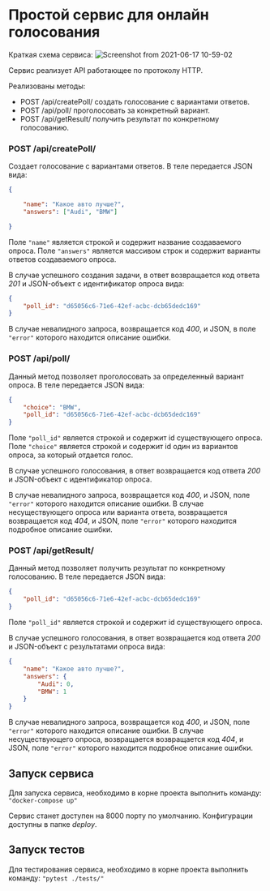 # Простой сервис для онлайн голосования

Краткая схема сервиса:
![Screenshot from 2021-06-17 10-59-02](https://user-images.githubusercontent.com/36763228/122356026-14086480-cf5b-11eb-8fd1-f42204dfc029.png)

Сервис реализует API работающее по протоколу HTTP. 

Реализованы методы:
* POST /api/createPoll/ создать голосование c вариантами ответов.
* POST /api/poll/ проголосовать за конкретный вариант.
* POST /api/getResult/ получить результат по конкретному голосованию.


### POST /api/createPoll/

Создает голосование с вариантами ответов. В теле передается JSON вида:
```json
{

    "name": "Какое авто лучше?",
    "answers": ["Audi", "BMW"]

}
```
Поле ```"name"``` является строкой и содержит название создаваемого опроса.
Поле ```"answers"``` является массивом строк и содержит варианты ответов создаваемого опроса.

В случае успешного создания задачи, в ответ возвращается код ответа *201* и JSON-объект c идентификатор опроса вида:

```json
{
    "poll_id": "d65056c6-71e6-42ef-acbc-dcb65dedc169"
}
```

В случае невалидного запроса, возвращается код *400*, и JSON, в поле ```"error"``` которого находится описание ошибки.

### POST /api/poll/
Данный метод позволяет проголосовать за определенный вариант опроса. В теле передается JSON вида:
```json
{
    "choice": "BMW",
    "poll_id": "d65056c6-71e6-42ef-acbc-dcb65dedc169"
}
```
Поле ```"poll_id"``` является строкой и содержит id существующего опроса.
Поле ```"choice"``` является строкой и содержит id один из вариантов опроса, за который отдается голос.

В случае успешного голосования, в ответ возвращается код ответа *200* и JSON-объект c идентификатор опроса.


В случае невалидного запроса, возвращается код *400*, и JSON, поле ```"error"``` которого находится описание ошибки. В случае несуществующего опроса или варианта ответа, возвращается возвращается код *404*, и JSON,  поле ```"error"``` которого находится подробное описание ошибки.

### POST /api/getResult/
Данный метод позволяет получить результат по конкретному голосованию. В теле передается JSON вида:

```json
{
    "poll_id": "d65056c6-71e6-42ef-acbc-dcb65dedc169"
}
```

Поле ```"poll_id"``` является строкой и содержит id существующего опроса.

В случае успешного голосования, в ответ возвращается код ответа *200* и JSON-объект c результатами опроса вида:
```json
{
    "name": "Какое авто лучше?",
    "answers": {
        "Audi": 0,
        "BMW": 1
    }
}
```

В случае невалидного запроса, возвращается код *400*, и JSON, поле ```"error"``` которого находится описание ошибки. В случае несуществующего опроса, возвращается возвращается код *404*, и JSON,  поле ```"error"``` которого находится подробное описание ошибки.

## Запуск сервиса

Для запуска сервиса, необходимо в корне проекта выполнить команду:  ```"docker-compose up"```

Сервис станет доступен на 8000 порту по умолчанию. Конфигурации доступны в папке *deploy*.

## Запуск тестов
Для тестирования сервиса, необходимо в корне проекта выполнить команду:  ```"pytest ./tests/"```
